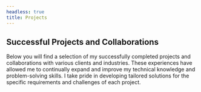```yaml
---
headless: true
title: Projects
---
```

## Successful Projects and Collaborations

Below you will find a selection of my successfully completed projects and collaborations with various clients and industries. These experiences have allowed me to continually expand and improve my technical knowledge and problem-solving skills. I take pride in developing tailored solutions for the specific requirements and challenges of each project.
